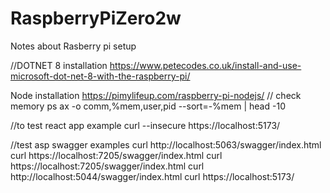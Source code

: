 # RaspberryPiZero2w
Notes about Rasberry pi setup

//DOTNET 8 installation
https://www.petecodes.co.uk/install-and-use-microsoft-dot-net-8-with-the-raspberry-pi/

Node installation
https://pimylifeup.com/raspberry-pi-nodejs/
// check memory
ps ax -o comm,%mem,user,pid --sort=-%mem | head -10

//to test react app example 
curl --insecure https://localhost:5173/


//test asp swagger examples
curl http://localhost:5063/swagger/index.html
curl https://localhost:7205/swagger/index.html
curl https://localhost:7205/swagger/index.html
curl http://localhost:5044/swagger/index.html
curl https://localhost:5173/
